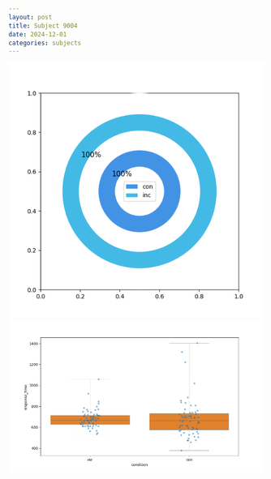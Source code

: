 ```yaml
---
layout: post
title: Subject 9004
date: 2024-12-01
categories: subjects
---
```


![](data/9004/run-34/9004_accuracy_by_condition.png)
![](data/9004/run-34/9004_rt.png)
